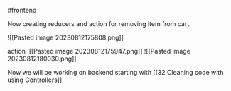 #frontend 

Now creating reducers and action for removing item from cart.

![[Pasted image 20230812175808.png]]

action
![[Pasted image 20230812175947.png]]
![[Pasted image 20230812180030.png]]

Now we will be working on backend starting with [[32 Cleaning code with using Controllers]]